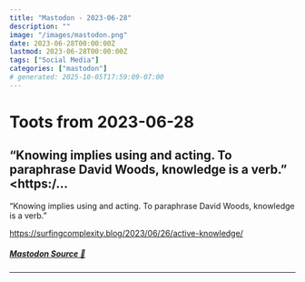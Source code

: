 ```yaml
---
title: "Mastodon - 2023-06-28"
description: ""
image: "/images/mastodon.png"
date: 2023-06-28T00:00:00Z
lastmod: 2023-06-28T00:00:00Z
tags: ["Social Media"]
categories: ["mastodon"]
# generated: 2025-10-05T17:59:09-07:00
---
```


# Toots from 2023-06-28

## “Knowing implies using and acting. To paraphrase David Woods, knowledge is a verb.”  <https:/...

“Knowing implies using and acting. To paraphrase David Woods, knowledge is a verb.”

<https://surfingcomplexity.blog/2023/06/26/active-knowledge/>

##### [Mastodon Source 🐘](https://hachyderm.io/@mweagle/110622506982905628)

---

